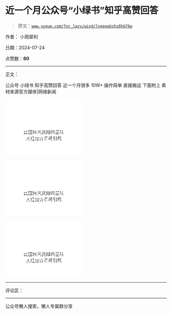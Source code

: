 # 近一个月公众号“小绿书”知乎高赞回答

> 原文：[`www.yuque.com/for_lazy/wind/lneeeabzhz8h676w`](https://www.yuque.com/for_lazy/wind/lneeeabzhz8h676w)

作者： 小雨犀利

日期：2024-07-24

点赞数：**60**

* * *

正文：

公众号 小绿书 知乎高赞回答 近一个月很多 10W+ 操作简单 直接搬运 下面附上 素材来源官方媒体|网络新闻

![](img/7f5d60c576c0fe18311ccd93bb52c41c.png "None")

![](img/081f178a61b5e1105c5e7c7f8ecc0706.png "None")

![](img/d43462d199191b700a01c552500128c7.png "None")

* * *

评论区：

* * *

公众号懒人搜索，懒人专属群分享